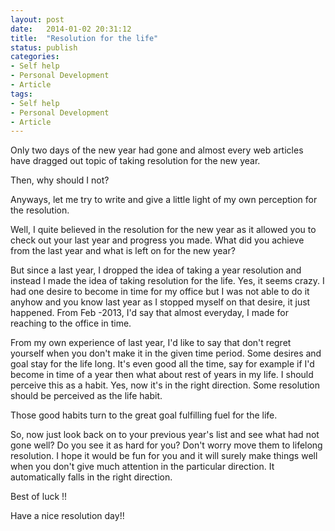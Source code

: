 ```yaml
---
layout: post
date:   2014-01-02 20:31:12
title:  "Resolution for the life"
status: publish
categories:
- Self help
- Personal Development
- Article
tags:
- Self help
- Personal Development
- Article
---
```



Only two days of the new year had gone and almost every web articles have dragged out topic of taking resolution for the new year.

Then, why should I not?

Anyways, let me try to write and give a little light of my own perception for the resolution.

Well, I quite believed in the resolution for the new year as it allowed you to check out your last year and progress you made. What did you achieve from the last year and what is left on for the new year?

But since a last year, I dropped the idea of taking a year resolution and instead I made the idea of taking resolution for the life. Yes, it seems crazy. I had one desire to become in time for my office but I was not able to do it anyhow and you know last year as I stopped myself on that desire, it just happened. From Feb -2013, I'd say that almost everyday, I made for reaching to the office in time.

From my own experience of last year, I'd like to say that don't regret yourself when you don't make it in the given time period. Some desires and goal stay for the life long. It's even good all the time, say for example if I'd become in time of a year then what about rest of years in my life. I should perceive this as a habit. Yes, now it's in the right direction. Some resolution should be perceived as the life habit.

Those good habits turn to the great goal fulfilling fuel for the life.

So, now just look back on to your previous year's list and see what had not gone well? Do you see it as hard for you? Don't worry move them to lifelong resolution. I hope it would be fun for you and it will surely make things well when you don't give much attention in the particular direction. It automatically falls in the right direction.

Best of luck !!

Have a nice resolution day!!
